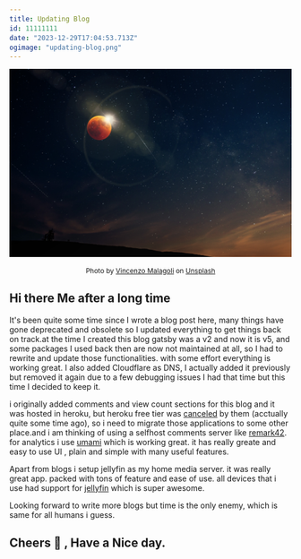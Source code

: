 ```yaml
---
title: Updating Blog
id: 11111111
date: "2023-12-29T17:04:53.713Z"
ogimage: "updating-blog.png"
---
```


![alt](./cover.jpg)

<p align="center" style="font-size:12px;">
  Photo by <a href="https://unsplash.com/@zenz?utm_content=creditCopyText&utm_medium=referral&utm_source=unsplash">Vincenzo Malagoli</a> on <a href="https://unsplash.com/photos/planet-illustration-flfhAlEwDq4?utm_content=creditCopyText&utm_medium=referral&utm_source=unsplash">Unsplash</a>
</p>

## Hi there Me after a long time

It's been quite some time since I wrote a blog post here, many things have gone deprecated and obsolete so I updated everything to get things back on track.at the time I created this blog gatsby was a v2 and now it is v5, and some packages I used back then are now not maintained at all, so I had to rewrite and update those functionalities. with some effort everything is working great. I also added Cloudflare as DNS, I actually added it previously but removed it again due to a few debugging issues I had that time but this time I decided to keep it.

i originally added comments and view count sections for this blog and it was hosted in heroku, but heroku free tier was [canceled](https://help.heroku.com/RSBRUH58/removal-of-heroku-free-product-plans-faq) by them (acctually quite some time ago), so i need to migrate those applications to some other place.and i am thinking of using a selfhost comments server like [remark42](https://remark42.com/demo/). for analytics i use [umami](https://umami.is/) which is working great. it has really greate and easy to use UI , plain and simple with many useful features.

Apart from blogs i setup jellyfin as my home media server. it was really great app. packed with tons of feature and ease of use. all devices that i use had support for [jellyfin](https://jellyfin.org/) which is super awesome.

Looking forward to write more blogs but time is the only enemy, which is same for all humans i guess.

## Cheers 🥂 , Have a Nice day.
